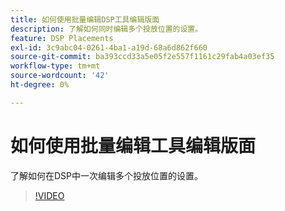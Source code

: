 ```yaml
---
title: 如何使用批量编辑DSP工具编辑版面
description: 了解如何同时编辑多个投放位置的设置。
feature: DSP Placements
exl-id: 3c9abc04-0261-4ba1-a19d-68a6d862f660
source-git-commit: ba393ccd33a5e05f2e557f1161c29fab4a03ef35
workflow-type: tm+mt
source-wordcount: '42'
ht-degree: 0%

---
```


# 如何使用批量编辑工具编辑版面

了解如何在DSP中一次编辑多个投放位置的设置。

>[!VIDEO](https://video.tv.adobe.com/v/339205)

